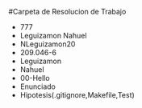 #Carpeta de Resolucion de Trabajo
- 777 
- Leguizamon Nahuel
- NLeguizamon20
- 209.046-6
- Leguizamon 
- Nahuel
- 00-Hello
- Enunciado
- Hipotesis(.gitignore,Makefile,Test)
